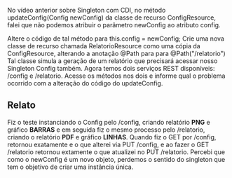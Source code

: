 
No vídeo anterior sobre Singleton com CDI, no método updateConfig(Config newConfig) da classe de recurso ConfigResource, falei que não podemos atribuir o parâmetro newConfig ao atributo config. 

Altere o código de tal método para this.config = newConfig; 
Crie uma nova classe de recurso chamada RelatorioResource  como uma cópia da ConfigResource, alterando a anotação @Path para para @Path("/relatorio")
Tal classe simula a geração de um relatório que precisará acessar nosso Singleton Config também. Agora temos dois serviços REST disponíveis: /config e /relatorio. Acesse os métodos nos dois e informe qual o problema ocorrido com a alteração do código do updateConfig.

## Relato ##

Fiz o teste instanciando o Config pelo /config, criando relatório **PNG** e gráfico **BARRAS** e em seguida fiz o mesmo processo pelo /relatorio, criando o relatório **PDF** e gráfico **LINHAS**.
Quando fiz o GET por /config, retornou exatamente e o que alterei via PUT /config, e ao fazer o GET /relatorio retornou extamente o que atualizei no PUT /relatorio. 
Percebi que como o newConfig é um novo objeto, perdemos o sentido do singleton que tem o objetivo de criar uma instância única.
